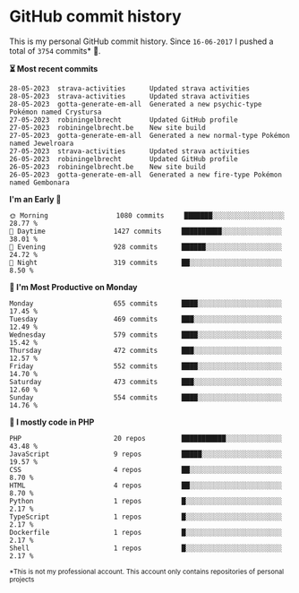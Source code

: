 # GitHub commit history
This is my personal GitHub commit history. Since <!--START_SECTION:first-commit-date-->`16-06-2017`<!--END_SECTION:first-commit-date--> I pushed a total of <!--START_SECTION:total-commit-count-->`3754`<!--END_SECTION:total-commit-count--> commits* 🎉.

<!--START_SECTION:most-recent-commits-->
**⏳ Most recent commits**
                                        
```text
28-05-2023  strava-activities      Updated strava activities
28-05-2023  strava-activities      Updated strava activities
28-05-2023  gotta-generate-em-all  Generated a new psychic-type Pokémon named Crystursa
27-05-2023  robiningelbrecht       Updated GitHub profile
27-05-2023  robiningelbrecht.be    New site build
27-05-2023  gotta-generate-em-all  Generated a new normal-type Pokémon named Jewelroara
27-05-2023  strava-activities      Updated strava activities
26-05-2023  robiningelbrecht       Updated GitHub profile
26-05-2023  robiningelbrecht.be    New site build
26-05-2023  gotta-generate-em-all  Generated a new fire-type Pokémon named Gembonara
```
<!--END_SECTION:most-recent-commits-->  

<!--START_SECTION:commits-per-day-time-->
**I&#039;m an Early 🐤**

```text
🌞 Morning                 1080 commits     ███████░░░░░░░░░░░░░░░░░░   28.77 %
🌆 Daytime                 1427 commits     ██████████░░░░░░░░░░░░░░░   38.01 %
🌃 Evening                 928 commits      ██████░░░░░░░░░░░░░░░░░░░   24.72 %
🌙 Night                   319 commits      ██░░░░░░░░░░░░░░░░░░░░░░░   8.50 %
```
<!--END_SECTION:commits-per-day-time-->  

<!--START_SECTION:commits-per-weekday-->
**📅 I&#039;m Most Productive on Monday**

```text
Monday                    655 commits      ████░░░░░░░░░░░░░░░░░░░░░   17.45 %
Tuesday                   469 commits      ███░░░░░░░░░░░░░░░░░░░░░░   12.49 %
Wednesday                 579 commits      ████░░░░░░░░░░░░░░░░░░░░░   15.42 %
Thursday                  472 commits      ███░░░░░░░░░░░░░░░░░░░░░░   12.57 %
Friday                    552 commits      ████░░░░░░░░░░░░░░░░░░░░░   14.70 %
Saturday                  473 commits      ███░░░░░░░░░░░░░░░░░░░░░░   12.60 %
Sunday                    554 commits      ████░░░░░░░░░░░░░░░░░░░░░   14.76 %
```
<!--END_SECTION:commits-per-weekday-->  

<!--START_SECTION:repos-per-language-->
**💬 I mostly code in PHP**

```text
PHP                       20 repos         ███████████░░░░░░░░░░░░░░   43.48 %
JavaScript                9 repos          █████░░░░░░░░░░░░░░░░░░░░   19.57 %
CSS                       4 repos          ██░░░░░░░░░░░░░░░░░░░░░░░   8.70 %
HTML                      4 repos          ██░░░░░░░░░░░░░░░░░░░░░░░   8.70 %
Python                    1 repos          █░░░░░░░░░░░░░░░░░░░░░░░░   2.17 %
TypeScript                1 repos          █░░░░░░░░░░░░░░░░░░░░░░░░   2.17 %
Dockerfile                1 repos          █░░░░░░░░░░░░░░░░░░░░░░░░   2.17 %
Shell                     1 repos          █░░░░░░░░░░░░░░░░░░░░░░░░   2.17 %
```
<!--END_SECTION:repos-per-language-->  

<sub>*This is not my professional account. This account only contains repositories of personal projects</sub>
